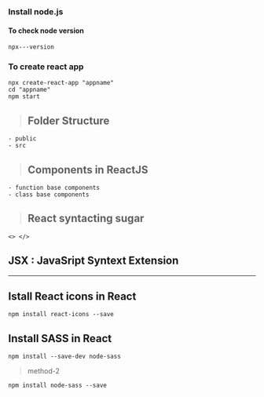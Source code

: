 ### Install node.js

####  To check node version
    npx---version

### To create react app
    npx create-react-app "appname"
    cd "appname"
    npm start 

> ## Folder Structure   
    - public   
    - src

> ## Components in ReactJS   
    - function base components   
    - class base components   

> ## React syntacting sugar
    <> </>

## JSX : JavaSript Syntext Extension

---

## Istall React icons in React

    npm install react-icons --save


## Install SASS in React

    npm install --save-dev node-sass

>method-2  

    npm install node-sass --save